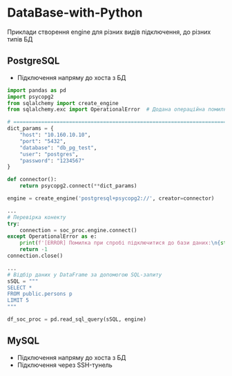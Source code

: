 # DataBase-with-Python
Приклади створення engine для різних видів підключення, до різних типів БД

## PostgreSQL
* Підключення напряму до хоста з БД
```python
import pandas as pd
import psycopg2
from sqlalchemy import create_engine
from sqlalchemy.exc import OperationalError  # Додана операційна помилка

# =====================================================================================
dict_params = {
	"host": "10.160.10.10", 
	"port": "5432", 
	"database": "db_pg_test", 
	"user": "postgres", 
	"password": "1234567"
}

def connector():
    return psycopg2.connect(**dict_params)

engine = create_engine('postgresql+psycopg2://', creator=connector)

...
# Перевірка конекту
try:
    connection = soc_proc.engine.connect()
except OperationalError as e:
    print(f'[ERROR] Помилка при спробі підключитися до бази даних:\n{str(e)}')
    return -1
connection.close()

...
# Відбір даних у DataFrame за допомогою SQL-запиту
sSQL = """
SELECT *
FROM public.persons p
LIMIT 5
"""

df_soc_proc = pd.read_sql_query(sSQL, engine)
```

## MySQL
* Підключення напряму до хоста з БД
* Підключення через SSH-тунель
